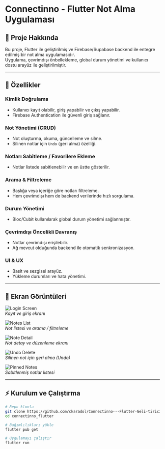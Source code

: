 # Connectinno - Flutter Not Alma Uygulaması

## 🎯 Proje Hakkında
Bu proje, Flutter ile geliştirilmiş ve Firebase/Supabase backend ile entegre edilmiş bir not alma uygulamasıdır.  
Uygulama, çevrimdışı önbellekleme, global durum yönetimi ve kullanıcı dostu arayüz ile geliştirilmiştir.

---

## 📝 Özellikler

### Kimlik Doğrulama
- Kullanıcı kayıt olabilir, giriş yapabilir ve çıkış yapabilir.
- Firebase Authentication ile güvenli giriş sağlanır.

### Not Yönetimi (CRUD)
- Not oluşturma, okuma, güncelleme ve silme.
- Silinen notlar için `Undo` (geri alma) özelliği.

### Notları Sabitleme / Favorilere Ekleme
- Notlar listede sabitlenebilir ve en üstte gösterilir.

### Arama & Filtreleme
- Başlığa veya içeriğe göre notları filtreleme.
- Hem çevrimdışı hem de backend verilerinde hızlı sorgulama.

### Durum Yönetimi
- Bloc/Cubit kullanılarak global durum yönetimi sağlanmıştır.

### Çevrimdışı Öncelikli Davranış
- Notlar çevrimdışı erişilebilir.
- Ağ mevcut olduğunda backend ile otomatik senkronizasyon.

### UI & UX
- Basit ve sezgisel arayüz.
- Yükleme durumları ve hata yönetimi.

---

## 📸 Ekran Görüntüleri

![Login Screen](assets/screens/login_screen.png)  
*Kayıt ve giriş ekranı*

![Notes List](assets/screens/notes_list.png)  
*Not listesi ve arama / filtreleme*

![Note Detail](assets/screens/note_detail.png)  
*Not detay ve düzenleme ekranı*

![Undo Delete](assets/screens/undo_delete.png)  
*Silinen not için geri alma (Undo)*

![Pinned Notes](assets/screens/pinned_notes.png)  
*Sabitlenmiş notlar listesi*

---

## ⚡ Kurulum ve Çalıştırma

```bash
# Repo klonla
git clone https://github.com/ckaradol/Connectinno---Flutter-Geli-tirici-Vaka-al-mas-
cd connectinno_flutter

# Bağımlılıkları yükle
flutter pub get

# Uygulamayı çalıştır
flutter run
